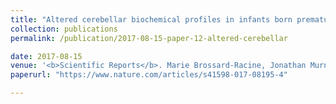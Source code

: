 ```yaml
---
title: "Altered cerebellar biochemical profiles in infants born prematurely"
collection: publications
permalink: /publication/2017-08-15-paper-12-altered-cerebellar

date: 2017-08-15
venue: '<b>Scientific Reports</b>. Marie Brossard-Racine, Jonathan Murnick, Marine Bouyssi-Kobar, <b>Janie Coulombe</b>, Taeun Chang, Catherine Limperopoulos'
paperurl: "https://www.nature.com/articles/s41598-017-08195-4"

---
```

